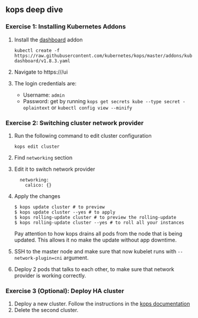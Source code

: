 ## kops deep dive


### Exercise 1: Installing Kubernetes Addons 

1. Install the [dashboard](https://github.com/kubernetes/dashboard) addon 
    ```
    kubectl create -f https://raw.githubusercontent.com/kubernetes/kops/master/addons/kubernetes-dashboard/v1.8.3.yaml
    ```

1. Navigate to https://<cluster-load-balancer-ip>/ui

1. The login credentials are:
    * Username: `admin`
    * Password: get by running `kops get secrets kube --type secret -oplaintext` or `kubectl config view --minify`


### Exercise 2: Switching cluster network provider 

1. Run the following command to edit cluster configuration
    ```
    kops edit cluster
    ```

1. Find `networking` section

1. Edit it to switch network provider
    ```
      networking:
        calico: {}
    ```

1. Apply the changes
    ```
    $ kops update cluster # to preview
    $ kops update cluster --yes # to apply
    $ kops rolling-update cluster # to preview the rolling-update
    $ kops rolling-update cluster --yes # to roll all your instances
    ```
    Pay attention to how kops drains all pods from the node that is being updated. This allows it no make the update without app downtime.

1. SSH to the master node and make sure that now kubelet runs with `--network-plugin=cni` argument.

1. Deploy 2 pods that talks to each other, to make sure that network provider is working correctly.

### Exercise 3 (Optional): Deploy HA cluster 

1. Deploy a new cluster. Follow the instructions in the [kops documentation](https://github.com/kubernetes/kops/blob/master/docs/high_availability.md)
1. Delete the second cluster.

